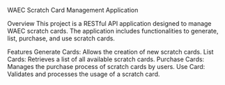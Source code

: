 WAEC Scratch Card Management Application

Overview
This project is a RESTful API application designed to manage WAEC scratch cards. The application includes functionalities to generate, list, purchase, and use scratch cards.

Features
Generate Cards: Allows the creation of new scratch cards.
List Cards: Retrieves a list of all available scratch cards.
Purchase Cards: Manages the purchase process of scratch cards by users.
Use Card: Validates and processes the usage of a scratch card.
